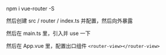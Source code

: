npm i vue-router -S

然后创建 src / router / index.ts 并配置，然后向外暴露

然后在 main.ts 里，引入并 use 一下

然后在 App.vue 里，配置出口组件 `<router-view></router-view>`